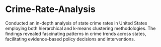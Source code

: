 # Crime-Rate-Analysis
Conducted an in-depth analysis of state crime rates in United States employing both hierarchical and k-means clustering methodologies. The findings revealed fascinating patterns in crime trends across states, facilitating evidence-based policy decisions and interventions.
